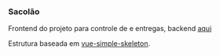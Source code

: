 ### Sacolão
Frontend do projeto para controle de e entregas, backend [aqui](https://github.com/mercado-alencar/sacolao)



Estrutura baseada em [vue-simple-skeleton](https://github.com/schirrel/vue-simple-skeleton).
